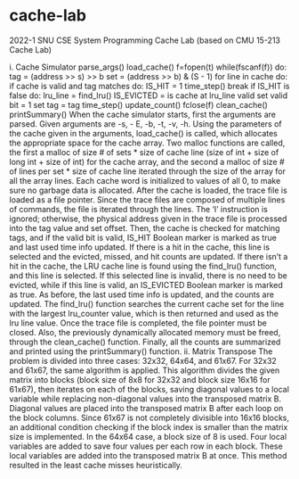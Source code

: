 # cache-lab
2022-1 SNU CSE System Programming Cache Lab (based on CMU 15-213 Cache Lab)

i. Cache Simulator
<Pseudo Code>
parse_args()
load_cache()
f=fopen(t)
while(fscanf(f)) do:
tag = (address >> s) >> b
set = (address >> b) & (S - 1)
for line in cache do:
if cache is valid and tag matches do:
IS_HIT = 1
time_step()
break
if IS_HIT is false do:
lru_line = find_lru()
IS_EVICTED = is cache at lru_line valid
set valid bit = 1
set tag = tag
time_step()
update_count()
fclose(f)
clean_cache()
printSummary()
When the cache simulator starts, first the arguments are parsed. Given arguments are -s, -
E, -b, -t, -v, -h. Using the parameters of the cache given in the arguments, load_cache() 
is called, which allocates the appropriate space for the cache array. Two malloc functions 
are called, the first a malloc of size # of sets * size of cache line (size of int + size 
of long int + size of int) for the cache array, and the second a malloc of size # of lines 
per set * size of cache line iterated through the size of the array for all the array lines.
Each cache word is initialized to values of all 0, to make sure no garbage data is allocated.
After the cache is loaded, the trace file is loaded as a file pointer. Since the trace 
files are composed of multiple lines of commands, the file is iterated through the lines. 
The ‘I’ instruction is ignored; otherwise, the physical address given in the trace file is 
processed into the tag value and set offset. Then, the cache is checked for matching tags, 
and if the valid bit is valid, IS_HIT Boolean marker is marked as true and last used time 
info updated. If there is a hit in the cache, this line is selected and the evicted, missed, 
and hit counts are updated. If there isn’t a hit in the cache, the LRU cache line is found
using the find_lru() function, and this line is selected. If this selected line is invalid, 
there is no need to be evicted, while if this line is valid, an IS_EVICTED Boolean marker 
is marked as true. As before, the last used time info is updated, and the counts are 
updated. The find_lru() function searches the current cache set for the line with the 
largest lru_counter value, which is then returned and used as the lru line value.
Once the trace file is completed, the file pointer must be closed. Also, the previously 
dynamically allocated memory must be freed, through the clean_cache() function. Finally, 
all the counts are summarized and printed using the printSummary() function.
ii. Matrix Transpose
The problem is divided into three cases: 32x32, 64x64, and 61x67. For 32x32 and 61x67, the 
same algorithm is applied. This algorithm divides the given matrix into blocks (block size 
of 8x8 for 32x32 and block size 16x16 for 61x67), then iterates on each of the blocks, 
saving diagonal values to a local variable while replacing non-diagonal values into the 
transposed matrix B. Diagonal values are placed into the transposed matrix B after each 
loop on the block columns. Since 61x67 is not completely divisible into 16x16 blocks, an 
additional condition checking if the block index is smaller than the matrix size is 
implemented.
In the 64x64 case, a block size of 8 is used. Four local variables are added to save four 
values per each row in each block. These local variables are added into the transposed 
matrix B at once. This method resulted in the least cache misses heuristically.
